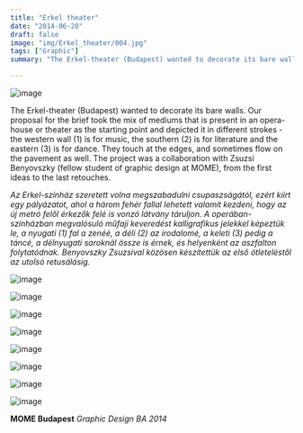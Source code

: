 ```yaml
---
title: "Erkel theater"
date: "2014-06-20"
draft: false
image: "img/Erkel_theater/004.jpg"
tags: ["Graphic"]
summary: "The Erkel-theater (Budapest) wanted to decorate its bare walls. Our proposal for the brief took the mix of mediums that is present in an opera-house or theater as the starting point and depicted it in different strokes - the western wall (1) is for music, the southern (2) is for literature and the eastern (3) is for dance."

---
```

![image](/img/Erkel_theater/001.jpg)

The Erkel-theater (Budapest) wanted to decorate its bare walls. Our proposal for the brief took the mix of mediums that is present in an opera-house or theater as the starting point and depicted it in different strokes - the western wall (1) is for music, the southern (2) is for literature and the eastern (3) is for dance. They touch at the edges, and sometimes flow on the pavement as well. The project was a collaboration with Zsuzsi Benyovszky (fellow student of graphic design at MOME), from the first ideas to the last retouches.

*Az Erkel-színház szeretett volna megszabadulni csupaszságától, ezért kiírt egy pályázatot, ahol a három fehér fallal lehetett valamit kezdeni, hogy az új metró felől érkezők felé is vonzó látvány táruljon. A operában-színházban megvalósuló műfaji keveredést kalligrafikus jelekkel képeztük le, a nyugati (1) fal a zenéé, a déli (2) az irodalomé, a keleti (3) pedig a táncé, a délnyugati saroknál össze is érnek, és helyenként az aszfalton folytatódnak.
Benyovszky Zsuzsival közösen készítettük az első ötleteléstől az utolsó retusálásig.*

![image](/img/Erkel_theater/002.jpg)

![image](/img/Erkel_theater/003.jpg)

![image](/img/Erkel_theater/004.jpg)

![image](/img/Erkel_theater/005.jpg)

![image](/img/Erkel_theater/006.jpg)

![image](/img/Erkel_theater/007.jpg)

![image](/img/Erkel_theater/008.jpg)

![image](/img/Erkel_theater/009.jpg)

**MOME Budapest** *Graphic Design BA 2014*
